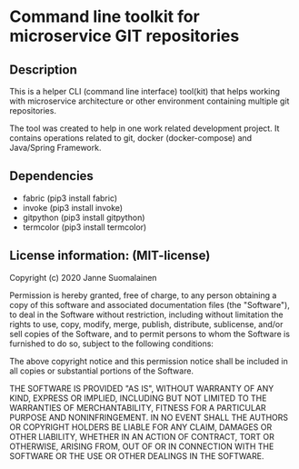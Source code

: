 Command line toolkit for microservice GIT repositories
=====================================================

Description
-----------

This is a helper CLI (command line interface) tool(kit) that helps working with microservice architecture or other environment containing multiple git repositories.

The tool was created to help in one work related development project. It contains operations related to git, docker (docker-compose) and Java/Spring Framework.

Dependencies
-------------

- fabric (pip3 install fabric)
- invoke (pip3 install invoke)
- gitpython (pip3 install gitpython)
- termcolor (pip3 install termcolor)


License information: (MIT-license)
----------------------------------

Copyright (c) 2020 Janne Suomalainen

Permission is hereby granted, free of charge, to any person obtaining
a copy of this software and associated documentation files (the
"Software"), to deal in the Software without restriction, including
without limitation the rights to use, copy, modify, merge, publish,
distribute, sublicense, and/or sell copies of the Software, and to
permit persons to whom the Software is furnished to do so, subject to
the following conditions:

The above copyright notice and this permission notice shall be included
in all copies or substantial portions of the Software.

THE SOFTWARE IS PROVIDED "AS IS", WITHOUT WARRANTY OF ANY KIND,
EXPRESS OR IMPLIED, INCLUDING BUT NOT LIMITED TO THE WARRANTIES OF
MERCHANTABILITY, FITNESS FOR A PARTICULAR PURPOSE AND NONINFRINGEMENT.
IN NO EVENT SHALL THE AUTHORS OR COPYRIGHT HOLDERS BE LIABLE FOR ANY
CLAIM, DAMAGES OR OTHER LIABILITY, WHETHER IN AN ACTION OF CONTRACT,
TORT OR OTHERWISE, ARISING FROM, OUT OF OR IN CONNECTION WITH THE
SOFTWARE OR THE USE OR OTHER DEALINGS IN THE SOFTWARE.
